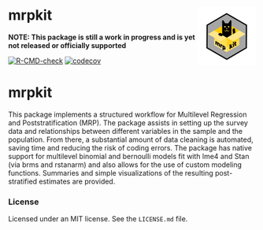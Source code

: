 # mrpkit <img src='man/figures/logo.png' align="right" height="120" />

**NOTE: This package is still a work in progress and is yet not released or officially supported**

<!-- badges: start

<!-- badges to enable once on CRAN in the future
[![CRAN_Status_Badge](https://www.r-pkg.org/badges/version/mrpkit?color=blue)](https://cran.r-project.org/web/packages/mrpkit)
[![Downloads](https://cranlogs.r-pkg.org/badges/mrpkit?color=blue)](https://cran.rstudio.com/package=mrpkit)
 -->
 
[![R-CMD-check](https://github.com/lauken13/mrpkit/workflows/R-CMD-check/badge.svg)](https://github.com/lauken13/mrpkit/actions)
[![codecov](https://codecov.io/gh/lauken13/mrpkit/branch/master/graph/badge.svg)](https://codecov.io/gh/lauken13/mrpkit)
<!-- badges: end -->

# mrpkit

This package implements a structured workflow for Multilevel Regression and Poststratification (MRP). The package assists in setting up the survey data and relationships between different variables in the sample and the population. From there, a substantial amount of data cleaning is automated, saving time and reducing the risk of coding errors. The package has native support for multilevel binomial and bernoulli models fit with lme4 and Stan (via brms and rstanarm) and also allows for the use of custom modeling functions. Summaries and simple visualizations of the resulting post-stratified estimates are provided.

### License 

Licensed under an MIT license. See the `LICENSE.md` file.
